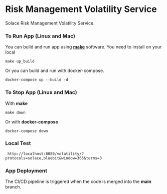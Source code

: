 # Risk Management Volatility Service
Solace Risk Management Volatility Service.

### To Run App (Linux and Mac)
You can build and run app using [**make**](https://www.gnu.org/software/make/) software. You need to install on your local 
```shell
make up_build
```
Or you can build and run with docker-compose.
```shell
docker-compose up --build -d
```

### To Stop App (Linux and Mac)
With **make**
```shell
make down
```

Or with **docker-compose**
```shell
docker-compose down
```

### Local Test
````shell
 http://localhost:8089/volatility/?protocols=solace,bluebit&window=365&terms=3
````

### App Deployment
The CI/CD pipeline is triggered when the code is merged into the **main** branch.
